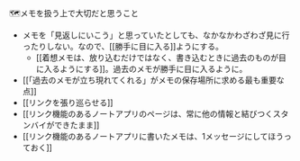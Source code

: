 🗺️️メモを扱う上で大切だと思うこと
- メモを「見返しにいこう」と思っていたとしても、なかなかわざわざ見に行ったりしない。なので、[[勝手に目に入る]]ようにする。
	- [[着想メモは、放り込むだけではなく、書き込むときに過去のものが目に入るようにする]]。過去のメモが勝手に目に入るように。
- [[「過去のメモが立ち現れてくれる」がメモの保存場所に求める最も重要な点]]
- [[リンクを張り巡らせる]]
- [[リンク機能のあるノートアプリのページは、常に他の情報と結びつくスタンバイができたまま]]
- [[リンク機能のあるノートアプリに書いたメモは、1メッセージにしてほうっておく]]

